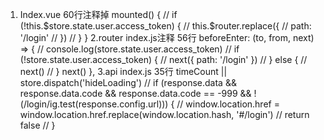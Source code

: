 1.  Index.vue     60行注释掉
  mounted() {
        // if (!this.$store.state.user.access_token) {
        //     this.$router.replace({
        //         path: '/login'
        //     })
        // }
    }
2.router  index.js注释  56行
  beforeEnter: (to, from, next) => {
            // console.log(store.state.user.access_token)
            // if (!store.state.user.access_token) {
            //     next({ path: '/login' })
            // } else {
            //     next()
            // }
            next()
        },
3.api  index.js   35行
	    timeCount || store.dispatch('hideLoading')
    // if (response.data && response.data.code && response.data.code == -999 && !(/login/ig.test(response.config.url))) {
    //     window.location.href = window.location.href.replace(window.location.hash, '#/login')
    //     return false
    // }